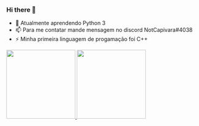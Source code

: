 ### Hi there 👋



- 🌱 Atualmente aprendendo Python 3
- 📫 Para me contatar mande mensagem no discord NotCapivara#4038
- ⚡ Minha primeira linguagem de progamação foi C++

 <div>
  <a href="https://github.com/NotCapivara">
  <img height="180em" src="https://github-readme-stats.vercel.app/api?username=NotCapivara&show_icons=true&theme=dracula&include_all_commits=true&count_private=true"/>
  <img height="180em" src="https://github-readme-stats.vercel.app/api/top-langs/?username=NotCapivara&layout=compact&langs_count=7&theme=dracula"/>
</div>
